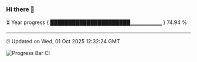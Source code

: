 ### Hi there 👋

⏳ Year progress { ██████████████████████▁▁▁▁▁▁▁▁ } 74.94 %

---

⏰ Updated on Wed, 01 Oct 2025 12:32:24 GMT

![Progress Bar CI](https://github.com/liununu/liununu/workflows/Progress%20Bar%20CI/badge.svg)
